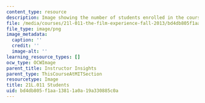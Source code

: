 ```yaml
---
content_type: resource
description: Image showing the number of students enrolled in the course.
file: /media/courses/21l-011-the-film-experience-fall-2013/bd4db805f1aa13811a0a19a330885c0a_21L-011_stat-students.png
file_type: image/png
image_metadata:
  caption: ''
  credit: ''
  image-alt: ''
learning_resource_types: []
ocw_type: OCWImage
parent_title: Instructor Insights
parent_type: ThisCourseAtMITSection
resourcetype: Image
title: 21L.011 Students
uid: bd4db805-f1aa-1381-1a0a-19a330885c0a
---
```


